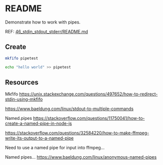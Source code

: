 # README

Demonstrate how to work with pipes.  

REF: [46_stdin_stdout_stderr/README.md](../46_stdin_stdout_stderr/README.md)  

## Create

```bash
mkfifo pipetest

echo "hello world" >> pipetest       
```

## Resources


Mkfifo
https://unix.stackexchange.com/questions/497652/how-to-redirect-stdin-using-mkfifo

https://www.baeldung.com/linux/stdout-to-multiple-commands

Named.pipes 
https://stackoverflow.com/questions/11750041/how-to-create-a-named-pipe-in-node-js


https://stackoverflow.com/questions/32584220/how-to-make-ffmpeg-write-its-output-to-a-named-pipe

Need to use a named pipe for input into ffmpeg... 

Named pipes... 
https://www.baeldung.com/linux/anonymous-named-pipes


